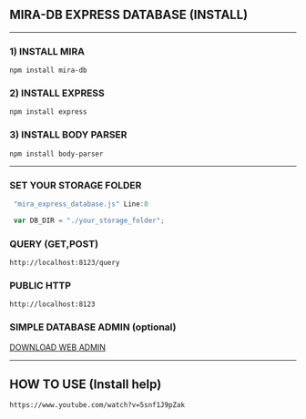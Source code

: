 ## MIRA-DB EXPRESS DATABASE (INSTALL)
---
### 1) INSTALL MIRA
``` 
npm install mira-db 
```

### 2) INSTALL EXPRESS
```	
npm install express 
```

### 3) INSTALL BODY PARSER
```	
npm install body-parser 
```

---

### SET YOUR STORAGE FOLDER ## 
```js
 "mira_express_database.js" Line:8

 var DB_DIR = "./your_storage_folder"; 
```

### QUERY (GET,POST)
``` 
http://localhost:8123/query 
```
### PUBLIC HTTP
``` 
http://localhost:8123
```

### SIMPLE DATABASE ADMIN (optional) ## 
[DOWNLOAD WEB ADMIN](https://git.io/fpZzH)

---

## HOW TO USE (Install help)
```
https://www.youtube.com/watch?v=5snf1J9pZak

```
